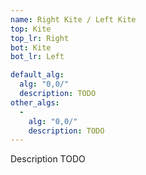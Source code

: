 ```yaml
---
name: Right Kite / Left Kite
top: Kite
top_lr: Right
bot: Kite
bot_lr: Left

default_alg:
  alg: "0,0/"
  description: TODO
other_algs:
  -
    alg: "0,0/"
    description: TODO
---
```


Description TODO

